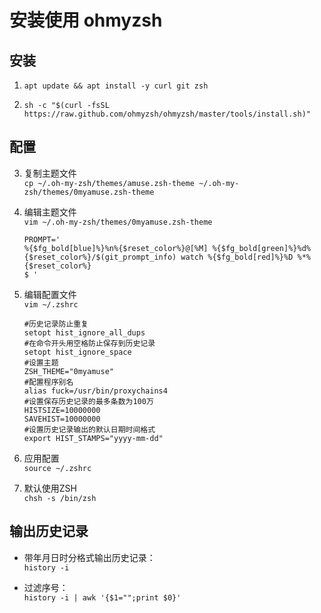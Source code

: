 # 安装使用 ohmyzsh

## 安装

1. `apt update && apt install -y curl git zsh`

2. `sh -c "$(curl -fsSL https://raw.github.com/ohmyzsh/ohmyzsh/master/tools/install.sh)"`

## 配置

3. 复制主题文件  
`cp ~/.oh-my-zsh/themes/amuse.zsh-theme ~/.oh-my-zsh/themes/0myamuse.zsh-theme`

4. 编辑主题文件  
`vim ~/.oh-my-zsh/themes/0myamuse.zsh-theme`

    ```zsh-theme
    PROMPT='
    %{$fg_bold[blue]%}%n%{$reset_color%}@[%M] %{$fg_bold[green]%}%d%{$reset_color%}/$(git_prompt_info) watch %{$fg_bold[red]%}%D %*%{$reset_color%}
    $ '
    ```

5. 编辑配置文件  
`vim ~/.zshrc`

    ```zshrc
    #历史记录防止重复
    setopt hist_ignore_all_dups
    #在命令开头用空格防止保存到历史记录
    setopt hist_ignore_space
    #设置主题
    ZSH_THEME="0myamuse"
    #配置程序别名
    alias fuck=/usr/bin/proxychains4
    #设置保存历史记录的最多条数为100万
    HISTSIZE=10000000
    SAVEHIST=10000000
    #设置历史记录输出的默认日期时间格式
    export HIST_STAMPS="yyyy-mm-dd"
    ```

6. 应用配置  
`source ~/.zshrc`

7. 默认使用ZSH  
`chsh -s /bin/zsh`

## 输出历史记录

* 带年月日时分格式输出历史记录：  
`history -i`

* 过滤序号：  
`history -i | awk '{$1="";print $0}'`
